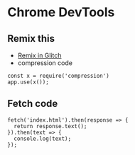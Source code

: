 # Chrome DevTools

## Remix this
* [Remix in Glitch](https://glitch.com/edit/#!/tony)
* compression code
```
const x = require('compression')
app.use(x());
```

## Fetch code

```
fetch('index.html').then(response => {
  return response.text();
}).then(text => {
  console.log(text);
});

```
